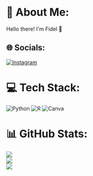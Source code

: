 # 💫 About Me:
Hello there! I'm Fidel 👋


## 🌐 Socials:
[![Instagram](https://img.shields.io/badge/Instagram-%23E4405F.svg?logo=Instagram&logoColor=white)](https://instagram.com/fideliapoluakan) 

# 💻 Tech Stack:
![Python](https://img.shields.io/badge/python-3670A0?style=plastic&logo=python&logoColor=ffdd54) ![R](https://img.shields.io/badge/r-%23276DC3.svg?style=plastic&logo=r&logoColor=white) ![Canva](https://img.shields.io/badge/Canva-%2300C4CC.svg?style=plastic&logo=Canva&logoColor=white)
# 📊 GitHub Stats:
![](https://github-readme-stats.vercel.app/api?username=fidelianovena&theme=synthwave&hide_border=false&include_all_commits=false&count_private=false)<br/>
![](https://github-readme-streak-stats.herokuapp.com/?user=fidelianovena&theme=synthwave&hide_border=false)<br/>
![](https://github-readme-stats.vercel.app/api/top-langs/?username=fidelianovena&theme=synthwave&hide_border=false&include_all_commits=false&count_private=false&layout=compact)

<!-- Proudly created with GPRM ( https://gprm.itsvg.in ) -->
